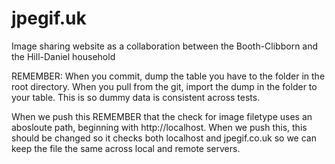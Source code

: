 # jpegif.uk
Image sharing website as a collaboration between the Booth-Clibborn and the Hill-Daniel household 

REMEMBER:
When you commit, dump the table you have to the folder in the root directory.
When you pull from the git, import the dump in the folder to your table.
This is so dummy data is consistent across tests.

When we push this REMEMBER that the check for image filetype uses an abosloute path, beginning with http://localhost. When we push this, this should be changed so it checks both localhost and jpegif.co.uk so we can keep the file the same across local and remote servers.
